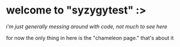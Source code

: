 # welcome to "syzygytest" :>

*i'm just generally messing around with code, not much to see here*

for now the only thing in here is the "chameleon page." that's about it
